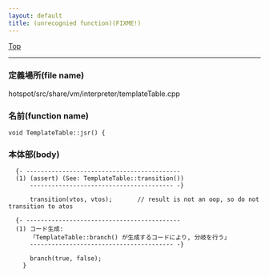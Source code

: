 ```yaml
---
layout: default
title: (unrecognied function)(FIXME!)
---
```

[Top](../index.html)

--- 
### 定義場所(file name)
hotspot/src/share/vm/interpreter/templateTable.cpp

### 名前(function name)
```
void TemplateTable::jsr() {
```

### 本体部(body)
```
  {- -------------------------------------------
  (1) (assert) (See: TemplateTable::transition())
      ---------------------------------------- -}

	  transition(vtos, vtos);       // result is not an oop, so do not transition to atos

  {- -------------------------------------------
  (1) コード生成:
      「TemplateTable::branch() が生成するコードにより, 分岐を行う」
      ---------------------------------------- -}

	  branch(true, false);
	}
	
```


